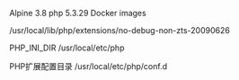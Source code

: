 Alpine 3.8 php 5.3.29 Docker images

/usr/local/lib/php/extensions/no-debug-non-zts-20090626

PHP_INI_DIR
/usr/local/etc/php


PHP扩展配置目录
/usr/local/etc/php/conf.d



